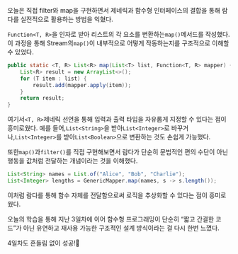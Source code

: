 오늘은 직접 filter와 map을 구현하면서 제네릭과 함수형 인터페이스의 결합을 통해 람다를 실전적으로 활용하는 방법을 익혔다.

`Function<T, R>`을 인자로 받아 리스트의 각 요소를 변환하는`map()`메서드를 작성했다. 이 과정을 통해 Stream의`map()`이 내부적으로 어떻게 작동하는지를 구조적으로 이해할 수 있었다.

```java
public static <T, R> List<R> map(List<T> list, Function<T, R> mapper) {
    List<R> result = new ArrayList<>();
    for (T item : list) {
        result.add(mapper.apply(item));
    }
    return result;
}
```

여기서`<T, R>`제네릭 선언을 통해 입력과 출력 타입을 자유롭게 지정할 수 있다는 점이 흥미로웠다. 예를 들어,`List<String>`을 받아`List<Integer>`로 바꾸거나,`List<Integer>`를 받아`List<Boolean>`으로 변환하는 것도 손쉽게 가능했다.

또한`map()`과`filter()`를 직접 구현해보면서 람다가 단순히 문법적인 편의 수단이 아닌 행동을 값처럼 전달하는 개념이라는 것을 이해했다.

```java
List<String> names = List.of("Alice", "Bob", "Charlie");
List<Integer> lengths = GenericMapper.map(names, s -> s.length());
```

이처럼 람다를 통해 함수 자체를 전달함으로써 로직을 추상화할 수 있다는 점이 흥미로웠다.

오늘의 학습을 통해 지난 3일차에 이어 함수형 프로그래밍이 단순히 “짧고 간결한 코드”가 아닌 유연하고 재사용 가능한 구조적인 설계 방식이라는 걸 다시 한번 느꼈다.

4일차도 흔들림 없이 성공!🚀
